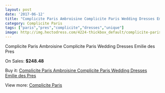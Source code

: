 ```yaml
---
layout: post
date: '2017-06-12'
title: "Complicite Paris Ambroisine Complicite Paris Wedding Dresses Emilie des Pres"
category: Complicite Paris
tags: ["paris","pres","complicite","dresses","unique"]
image: http://img.hectodress.com/4224-thickbox_default/complicite-paris-ambroisine-complicite-paris-wedding-dresses-emilie-des-pres.jpg
---
```

Complicite Paris Ambroisine Complicite Paris Wedding Dresses Emilie des Pres

On Sales: **$248.48**
<a href="https://www.hectodress.com/complicite-paris/2154-complicite-paris-ambroisine-complicite-paris-wedding-dresses-emilie-des-pres.html"><amp-img layout="responsive" width="600" height="600" src="//img.hectodress.com/4224-thickbox_default/complicite-paris-ambroisine-complicite-paris-wedding-dresses-emilie-des-pres.jpg" alt="Complicite Paris Ambroisine Complicite Paris Wedding Dresses Emilie des Pres 0" /></a>

Buy it: [Complicite Paris Ambroisine Complicite Paris Wedding Dresses Emilie des Pres](https://www.hectodress.com/complicite-paris/2154-complicite-paris-ambroisine-complicite-paris-wedding-dresses-emilie-des-pres.html "Complicite Paris Ambroisine Complicite Paris Wedding Dresses Emilie des Pres")

View more: [Complicite Paris](https://www.hectodress.com/37-complicite-paris "Complicite Paris")